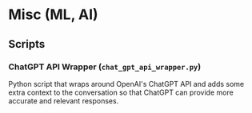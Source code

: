 # Misc (ML, AI)
## Scripts
### ChatGPT API Wrapper (`chat_gpt_api_wrapper.py`)

Python script that wraps around OpenAI's ChatGPT API and adds some extra context to the conversation so that ChatGPT can provide more accurate and relevant responses.

